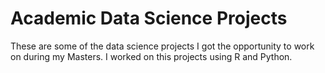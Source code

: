 

# **Academic Data Science Projects**
These are some of the data science projects I got the opportunity to work on during my Masters. I worked on this projects using R and Python. 


